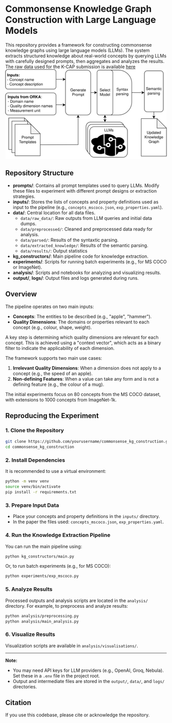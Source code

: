 # Commonsense Knowledge Graph Construction with Large Language Models

This repository provides a framework for constructing commonsense knowledge graphs using large language models (LLMs). The system extracts structured knowledge about real-world concepts by querying LLMs with carefully designed prompts, then aggregates and analyzes the results.
The raw data used for the K-CAP submission is available [here](https://zenodo.org/records/16743477)
![High-level overview of the system](docs/cskg-overview.png "Overview")

## Repository Structure

- **prompts/**: Contains all prompt templates used to query LLMs. Modify these files to experiment with different prompt designs or extraction strategies.
- **inputs/**: Stores the lists of concepts and property definitions used as input to the pipeline (e.g., `concepts_mscoco.json`, `exp_properties.yaml`).
- **data/**: Central location for all data files.
  - `data/raw_data/`: Raw outputs from LLM queries and initial data dumps.
  - `data/preprocessed/`: Cleaned and preprocessed data ready for analysis.
  - `data/parsed/`: Results of the syntaxtic parsing.
  - `data/extracted_knowledge/`: Results of the semantic parsing.
  - `data/results/`: Output statistics
- **kg_constructors/**: Main pipeline code for knowledge extraction.
- **experiments/**: Scripts for running batch experiments (e.g., for MS COCO or ImageNet).
- **analysis/**: Scripts and notebooks for analyzing and visualizing results.
- **output/**, **logs/**: Output files and logs generated during runs.

## Overview

The pipeline operates on two main inputs:
- **Concepts**: The entities to be described (e.g., "apple", "hammer").
- **Quality Dimensions**: The domains or properties relevant to each concept (e.g., colour, shape, weight).

A key step is determining which quality dimensions are relevant for each concept. This is achieved using a "context vector", which acts as a binary filter to indicate the applicability of each dimension.

The framework supports two main use cases:
1. **Irrelevant Quality Dimensions**: When a dimension does not apply to a concept (e.g., the speed of an apple).
2. **Non-defining Features**: When a value can take any form and is not a defining feature (e.g., the colour of a mug).

The initial experiments focus on 80 concepts from the MS COCO dataset, with extensions to 1000 concepts from ImageNet-1k.

## Reproducing the Experiment

### 1. Clone the Repository

```sh
git clone https://github.com/yourusername/commonsense_kg_construction.git
cd commonsense_kg_construction
```

### 2. Install Dependencies

It is recommended to use a virtual environment:

```sh
python -m venv venv
source venv/bin/activate
pip install -r requirements.txt
```

### 3. Prepare Input Data

- Place your concepts and property definitions in the `inputs/` directory.
- In the paper the files used: `concepts_mscoco.json`, `exp_properties.yaml`.

### 4. Run the Knowledge Extraction Pipeline

You can run the main pipeline using:

```sh
python kg_constructors/main.py
```

Or, to run batch experiments (e.g., for MS COCO):

```sh
python experiments/exp_mscoco.py
```

### 5. Analyze Results

Processed outputs and analysis scripts are located in the `analysis/` directory. For example, to preprocess and analyze results:

```sh
python analysis/preprocessing.py
python analysis/main_analysis.py
```

### 6. Visualize Results

Visualization scripts are available in `analysis/visualisations/`.

---

**Note:**  
- You may need API keys for LLM providers (e.g., OpenAI, Groq, Nebula). Set these in a `.env` file in the project root.
- Output and intermediate files are stored in the `output/`, `data/`, and `logs/` directories.

## Citation

If you use this codebase, please cite or acknowledge the repository.
